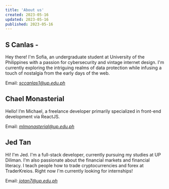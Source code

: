 ```yaml
---
title: 'About us'
created: 2023-05-16
updated: 2023-05-16
published: 2023-05-16
---
```


## S Canlas -

Hey there! I'm Sofia, an undergraduate student at University of the Philippines with a passion for cybersecurity and vintage internet design. I'm currently exploring the intriguing realms of data protection while infusing a touch of nostalgia from the early days of the web.

Email: *sccanlas1@up.edu.ph*

## Chael Monasterial

Hello! I’m Michael, a freelance developer primarily specialized in front-end development via ReactJS.

Email: *mlmonasterial@up.edu.ph*

## Jed Tan

Hi! I'm Jed. I'm a full-stack developer, currently pursuing my studies at UP Diliman. I'm also passionate about the financial markets and financial literacy. I teach people how to trade cryptocurrencies and forex at TraderKreios. Right now I'm currently looking for internships!

Email: *jotan7@up.edu.ph*
